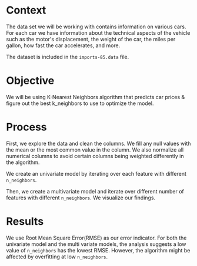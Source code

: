 # Context

The data set we will be working with contains information on various cars. 
For each car we have information about the technical aspects of the vehicle such as the motor's 
displacement, the weight of the car, the miles per gallon, how fast the car accelerates, and more. 

The dataset is included in the `imports-85.data` file.

# Objective

We will be using K-Nearest Neighbors algorithm that predicts car prices & figure out the best k_neighbors to use to optimize the model.

# Process

First, we explore the data and clean the columns.
We fill any null values with the mean or the most common value in the column.
We also normalize all numerical columns to avoid certain columns being weighted differently in the algorithm.

We create an univariate model by iterating over each feature with different `n_neighbors`.

Then, we create a multivariate model and iterate over different number of features with different `n_neighbors`.
We visualize our findings.

# Results

We use Root Mean Square Error(RMSE) as our error indicator. 
For both the univariate model and the multi variate models, the analysis suggests a low value of `n_neighbors` has the lowest RMSE.
However, the algorithm might be affected by overfitting at low `n_neighbors`.
